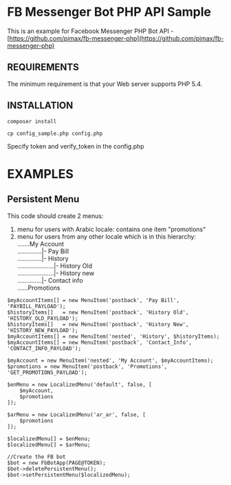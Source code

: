 FB Messenger Bot PHP API Sample
========================

This is an example for Facebook Messenger PHP Bot API - [https://github.com/pimax/fb-messenger-php](https://github.com/pimax/fb-messenger-php)

REQUIREMENTS
------------
The minimum requirement is that your Web server supports PHP 5.4.

INSTALLATION
------------

```
composer install
```

```
cp config_sample.php config.php
```

Specify token and verify_token in the config.php


EXAMPLES
========================

Persistent Menu
------------
This code should create 2 menus:
1. menu for users with Arabic locale: contains one item "promotions"
2. menu for users from any other locale which is in this hierarchy:  
.......My Account  
..............|- Pay Bill  
..............|- History  
.....................|- History Old  
.....................|- History new  
..............|- Contact info  
......Promotions  
```
$myAccountItems[] = new MenuItem('postback', 'Pay Bill', 'PAYBILL_PAYLOAD');
$historyItems[]   = new MenuItem('postback', 'History Old', 'HISTORY_OLD_PAYLOAD');
$historyItems[]   = new MenuItem('postback', 'History New', 'HISTORY_NEW_PAYLOAD');
$myAccountItems[] = new MenuItem('nested', 'History', $historyItems);
$myAccountItems[] = new MenuItem('postback', 'Contact_Info', 'CONTACT_INFO_PAYLOAD');

$myAccount = new MenuItem('nested', 'My Account', $myAccountItems);
$promotions = new MenuItem('postback', 'Promotions', 'GET_PROMOTIONS_PAYLOAD');

$enMenu = new LocalizedMenu('default', false, [
    $myAccount,
    $promotions
]);

$arMenu = new LocalizedMenu('ar_ar', false, [
    $promotions
]);

$localizedMenu[] = $enMenu;
$localizedMenu[] = $arMenu;

//Create the FB bot
$bot = new FbBotApp(PAGE@TOKEN);
$bot->deletePersistentMenu();
$bot->setPersistentMenu($localizedMenu);
```
